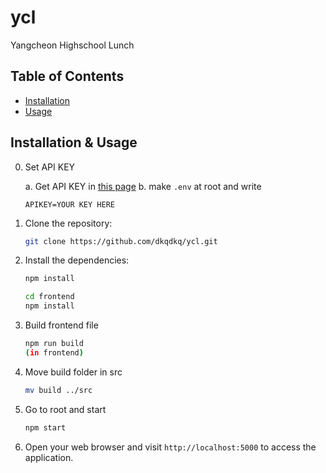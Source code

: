 # ycl

Yangcheon Highschool Lunch

## Table of Contents

-   [Installation](#installation)
-   [Usage](#usage)

## Installation & Usage

0. Set API KEY

    a. Get API KEY in [this page](https://open.neis.go.kr/portal/mainPage.do)
    b. make `.env` at root and write

    ```
    APIKEY=YOUR KEY HERE
    ```

1. Clone the repository:

    ```bash
    git clone https://github.com/dkqdkq/ycl.git
    ```

2. Install the dependencies:

    ```bash
    npm install
    ```

    ```bash
    cd frontend
    npm install
    ```

3. Build frontend file

    ```bash
    npm run build
    (in frontend)
    ```

4. Move build folder in src

    ```bash
    mv build ../src
    ```

5. Go to root and start

    ```bash
    npm start
    ```

6. Open your web browser and visit `http://localhost:5000` to access the application.
